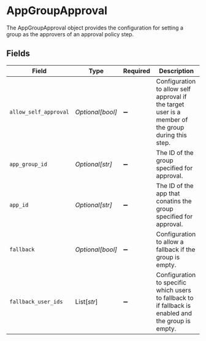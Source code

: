 # AppGroupApproval

The AppGroupApproval object provides the configuration for setting a group as the approvers of an approval policy step.


## Fields

| Field                                                                                               | Type                                                                                                | Required                                                                                            | Description                                                                                         |
| --------------------------------------------------------------------------------------------------- | --------------------------------------------------------------------------------------------------- | --------------------------------------------------------------------------------------------------- | --------------------------------------------------------------------------------------------------- |
| `allow_self_approval`                                                                               | *Optional[bool]*                                                                                    | :heavy_minus_sign:                                                                                  | Configuration to allow self approval if the target user is a member of the group during this step.  |
| `app_group_id`                                                                                      | *Optional[str]*                                                                                     | :heavy_minus_sign:                                                                                  | The ID of the group specified for approval.                                                         |
| `app_id`                                                                                            | *Optional[str]*                                                                                     | :heavy_minus_sign:                                                                                  | The ID of the app that conatins the group specified for approval.                                   |
| `fallback`                                                                                          | *Optional[bool]*                                                                                    | :heavy_minus_sign:                                                                                  | Configuration to allow a fallback if the group is empty.                                            |
| `fallback_user_ids`                                                                                 | List[*str*]                                                                                         | :heavy_minus_sign:                                                                                  | Configuration to specific which users to fallback to if fallback is enabled and the group is empty. |